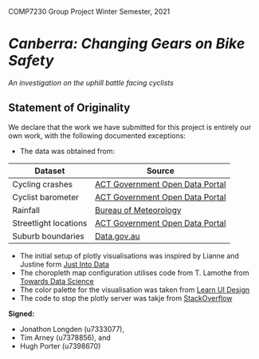COMP7230 Group Project
Winter Semester, 2021

# _Canberra: Changing Gears on Bike Safety_
_An investigation on the uphill battle facing cyclists_

## Statement of Originality

We declare that the work we have submitted for this project is entirely our own
work, with the following documented exceptions:

- The data was obtained from:

| Dataset | Source |
|---------|--------|
| Cycling crashes | [ACT Government Open Data Portal](https://www.data.act.gov.au) |
| Cyclist barometer | [ACT Government Open Data Portal](https://www.data.act.gov.au) |
| Rainfall | [Bureau of Meteorology](http://www.bom.gov.au/) |
| Streetlight locations | [ACT Government Open Data Portal](https://www.data.act.gov.au) |
| Suburb boundaries | [Data.gov.au](https://data.gov.au/) |

- The initial setup of plotly visualisations was inspired by Lianne and Justine form [Just Into Data](https://www.justintodata.com/python-interactive-dashboard-with-plotly-dash-tutorial/)
- The choropleth map configuration utilises code from T. Lamothe from [Towards Data Science](https://towardsdatascience.com/choropleth-maps-in-practice-with-plotly-and-python-672a5eef3a19)
- The color palette for the visualisation was taken from [Learn UI Design](https://learnui.design/tools/data-color-picker.html#palette)
- The code to stop the plotly server was takje from [StackOverflow](https://stackoverflow.com/questions/55620642/plotly-dash-python-how-to-stop-execution-after-time)


**Signed:**
- Jonathon Longden (u7333077),
- Tim Arney (u7378856), and
- Hugh Porter (u7398670)
